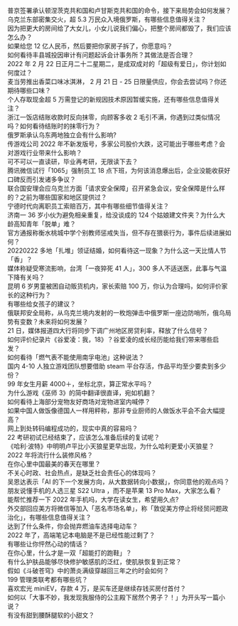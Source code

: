 普京签署承认顿涅茨克共和国和卢甘斯克共和国的命令，接下来局势会如何发展？  
乌克兰东部密集交火，超 5.3 万民众入境俄罗斯，有哪些信息值得关注？  
因为把更大的房间给了大女儿，小女儿说我们偏心，把整个房间都毁了，我们应该怎么办？  
如果给您 12 亿人民币，然后要把你家房子拆了，你愿意吗？  
如何看待丰县城投因审计有问题起诉会计事务所？其做法是否合理？  
2022 年 2 月 22 日正月二十二星期二，是成双成对的「超级有爱日」，你计划如何度过？  
麦当劳推出香菜口味冰淇淋， 2 月 21 日 - 25 日限量供应，你会去尝试吗？你还期待哪些口味？  
个人存取现金超 5 万需登记的新规因技术原因暂缓实施，还有哪些信息值得关注？  
浙江一饭店结账收款时反向抹零，向顾客多收 2 毛引不满，你遇到过类似情况吗？如何看待结账时的抹零行为？  
俄罗斯承认乌东两地独立会有什么影响?  
传游戏公司 2022 年不新发版号，多家公司股价大跌，这可能出于哪些考虑？会对游戏行业带来什么影响？  
可不可以一直读研，毕业再考研，无限读下去？  
腾讯微信试行「1065」强制员工 18 点下班，为何该消息爆出后，企业没能收获好口碑反而引发诸多争议？  
联合国安理会应乌克兰方面「请求安全保障」召开紧急会议，安全保障是什么样的？之前为哪些国家和地区提供过？  
宁德时代向离职员工索赔百万，其中有哪些细节值得关注？  
济南一 36 岁小伙为避免相亲重复，给没谈成的 124 个姑娘建文件夹？为什么大龄高知青年「脱单」难？  
官方通报称衡水桃城中学个别教师惩戒失当，但不存在猥亵行为，事件后续进展如何？  
20220222 多地「扎堆」领证结婚，如何看待这一现象？为什么这一天比情人节「香」？  
媒体称疑受寒流影响，台湾「一夜猝死 41 人」，300 多人不适送医，此事与气温下降有关吗？  
昆明 6 岁男童被困自动贩货机内，家长索赔 100 万，你认为合理吗，如何评价家长的这种行为？  
有哪些给女孩子的建议？  
俄联邦安全局称，从乌克兰境内发射的一枚炮弹击中俄罗斯一座边防哨所，俄乌局势有变数？未来将如何发展？  
21 日，媒体报道四大行将同步下调广州地区房贷利率，释放了什么信号？  
如何评价纪录片《谷爱凌：我，18》？谷爱凌的成长经历能给我们带来哪些启发？  
如何看待「燃气表不能使用南孚电池」这种说法？  
国内 4-10 人独立游戏团队想要借助 steam 平台存活，作品平均至少要卖到多少份？  
99 年女生月薪 4000＋，坐标北京，算正常水平吗？  
为什么游戏《巫师 3》的简中翻译很直译，宛如机翻？  
如何看待上海部分宠物友好商场对宠物进室内喊停？  
如果中国人做饭像德国人一样用秤称，那非专业厨师的人做饭水平会不会大幅提高？  
网上到处转码编程成功的，现实中真的容易吗？  
22 考研初试已经结束了，应该怎么准备后续的复试呢？  
《哈利·波特》中明明卢平比小天狼星更早出现，为什么哈利更爱小天狼星？  
2022 年将流行什么装修风格？  
在你心里中国最美的春天在哪里？  
不关心时政、社会热点，是缺乏社会责任心的体现吗？  
吴恩达表示「AI 的下一个发展方向，从大数据转向小数据」，你同意他的观点吗？  
朋友说懂手机的人选三星 S22 Ultra ，而不是苹果 13 Pro Max，大家怎么看？  
能帮忙推荐一下 2022 年手机吗，大学在读女生，希望用久点?  
外交部回应美方将微信等加入「恶名市场名单」，称「敦促美方停止将经贸问题政治化」，有哪些信息值得关注？  
达到了什么条件，你会抛弃燃油车选择电动车？  
2022 年了，高端笔记本电脑是不是已经性能过剩了？  
有哪些让你怦然心动的情话？  
在你心里，什么才是一双「超能打的跑鞋」？  
有什么护肤品能够尽快修护敏感肌的泛红，使肌肤恢复到正常？  
假如《斗破苍穹》中的萧炎满级穿越回三年之约时会如何？  
199 管理类联考都有哪些坑？  
喜欢宏光 miniEV，存款 4 万，是买车还是继续存钱买房付首付？  
如何以「大事不妙，我发现我服侍的公主殿下居然个男子？！」为开头写一篇小说？  
有没有甜到腰酥腿软的小甜文？  
